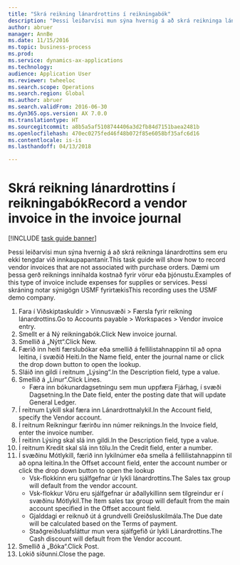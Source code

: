 ```yaml
--- 
title: "Skrá reikning lánardrottins í reikningabók"
description: "Þessi leiðarvísi mun sýna hvernig á að skrá reikninga lánardrottins sem eru ekki tengdar við innkaupapantanir."
author: abruer
manager: AnnBe
ms.date: 11/15/2016
ms.topic: business-process
ms.prod: 
ms.service: dynamics-ax-applications
ms.technology: 
audience: Application User
ms.reviewer: twheeloc
ms.search.scope: Operations
ms.search.region: Global
ms.author: abruer
ms.search.validFrom: 2016-06-30
ms.dyn365.ops.version: AX 7.0.0
ms.translationtype: HT
ms.sourcegitcommit: a8b5a5af5108744406a3d2fb84d7151baea2481b
ms.openlocfilehash: 470ec0275fed46f48b072f85e6058bf35afc6d16
ms.contentlocale: is-is
ms.lasthandoff: 04/13/2018

---
```

# <a name="record-a-vendor-invoice-in-the-invoice-journal"></a><span data-ttu-id="c2f9f-103">Skrá reikning lánardrottins í reikningabók</span><span class="sxs-lookup"><span data-stu-id="c2f9f-103">Record a vendor invoice in the invoice journal</span></span>

[!INCLUDE [task guide banner](../../includes/task-guide-banner.md)]

<span data-ttu-id="c2f9f-104">Þessi leiðarvísi mun sýna hvernig á að skrá reikninga lánardrottins sem eru ekki tengdar við innkaupapantanir.</span><span class="sxs-lookup"><span data-stu-id="c2f9f-104">This task guide will show how to record vendor invoices that are not associated with purchase orders.</span></span> <span data-ttu-id="c2f9f-105">Dæmi um þessa gerð reiknings innihalda kostnað fyrir vörur eða þjónustu.</span><span class="sxs-lookup"><span data-stu-id="c2f9f-105">Examples of this type of invoice include expenses for supplies or services.</span></span>  <span data-ttu-id="c2f9f-106">Þessi skráning notar sýnigögn USMF fyrirtækis</span><span class="sxs-lookup"><span data-stu-id="c2f9f-106">This recording uses the USMF demo company.</span></span>

1. <span data-ttu-id="c2f9f-107">Fara í Viðskiptaskuldir > Vinnusvæði > Færsla fyrir reikning lánardrottins.</span><span class="sxs-lookup"><span data-stu-id="c2f9f-107">Go to Accounts payable > Workspaces > Vendor invoice entry.</span></span>
2. <span data-ttu-id="c2f9f-108">Smellt er á Ný reikningabók.</span><span class="sxs-lookup"><span data-stu-id="c2f9f-108">Click New invoice journal.</span></span>
3. <span data-ttu-id="c2f9f-109">Smellið á „Nýtt“.</span><span class="sxs-lookup"><span data-stu-id="c2f9f-109">Click New.</span></span>
4. <span data-ttu-id="c2f9f-110">Færið inn heiti færslubókar eða smellið á fellilistahnappinn til að opna leitina, í svæðið Heiti.</span><span class="sxs-lookup"><span data-stu-id="c2f9f-110">In the Name field, enter the journal name or click the drop down button to open the lookup.</span></span>
5. <span data-ttu-id="c2f9f-111">Sláið inn gildi í reitnum „Lýsing“.</span><span class="sxs-lookup"><span data-stu-id="c2f9f-111">In the Description field, type a value.</span></span>
6. <span data-ttu-id="c2f9f-112">Smellið á „Línur“.</span><span class="sxs-lookup"><span data-stu-id="c2f9f-112">Click Lines.</span></span>
    * <span data-ttu-id="c2f9f-113">Færa inn bókunardagsetningu sem mun uppfæra Fjárhag, í svæði Dagsetning.</span><span class="sxs-lookup"><span data-stu-id="c2f9f-113">In the Date field, enter the posting date that will update General Ledger.</span></span>  
7. <span data-ttu-id="c2f9f-114">Í reitnum Lykill skal færa inn Lánardrottnalykil.</span><span class="sxs-lookup"><span data-stu-id="c2f9f-114">In the Account field, specify the Vendor account.</span></span>
8. <span data-ttu-id="c2f9f-115">Í reitnum Reikningur færirðu inn númer reiknings.</span><span class="sxs-lookup"><span data-stu-id="c2f9f-115">In the Invoice field, enter the invoice number.</span></span>
9. <span data-ttu-id="c2f9f-116">Í reitinn Lýsing skal slá inn gildi.</span><span class="sxs-lookup"><span data-stu-id="c2f9f-116">In the Description field, type a value.</span></span>
10. <span data-ttu-id="c2f9f-117">Í reitnum Kredit skal slá inn tölu.</span><span class="sxs-lookup"><span data-stu-id="c2f9f-117">In the Credit field, enter a number.</span></span>
11. <span data-ttu-id="c2f9f-118">Í svæðinu Mótlykill, færið inn lykilnúmer eða smella á fellilistahnappinn til að opna leitina.</span><span class="sxs-lookup"><span data-stu-id="c2f9f-118">In the Offset account field, enter the account number or click the drop down button to open the lookup</span></span>
    * <span data-ttu-id="c2f9f-119">Vsk-flokkinn eru sjálfgefnar úr lykli lánardrottins.</span><span class="sxs-lookup"><span data-stu-id="c2f9f-119">The Sales tax group will default from the vendor account.</span></span>  
    * <span data-ttu-id="c2f9f-120">Vsk-flokkur Vöru eru sjálfgefnar úr aðallykillinn sem tilgreindur er í svæðinu Mótlykil.</span><span class="sxs-lookup"><span data-stu-id="c2f9f-120">The Item sales tax group will default from the main account specified in the Offset account field.</span></span>  
    * <span data-ttu-id="c2f9f-121">Gjalddagi er reiknuð út á grundvelli Greiðsluskilmála.</span><span class="sxs-lookup"><span data-stu-id="c2f9f-121">The Due date will be calculated based on the Terms of payment.</span></span>  
    * <span data-ttu-id="c2f9f-122">Staðgreiðsluafsláttur mun vera sjálfgefið úr lykli Lánardrottins.</span><span class="sxs-lookup"><span data-stu-id="c2f9f-122">The Cash discount will default from the Vendor account.</span></span>  
12. <span data-ttu-id="c2f9f-123">Smellið á „Bóka“.</span><span class="sxs-lookup"><span data-stu-id="c2f9f-123">Click Post.</span></span>
13. <span data-ttu-id="c2f9f-124">Lokið síðunni.</span><span class="sxs-lookup"><span data-stu-id="c2f9f-124">Close the page.</span></span>


